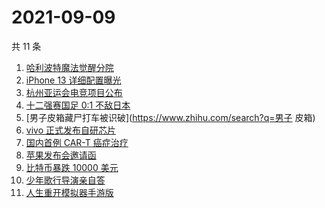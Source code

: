 # 2021-09-09

共 11 条

<!-- BEGIN -->
<!-- 最后更新时间 Thu Sep 09 2021 02:16:41 GMT+0800 (China Standard Time) -->

1. [哈利波特魔法觉醒分院](https://www.zhihu.com/search?q=哈利波特魔法觉醒)
1. [iPhone 13 详细配置曝光](https://www.zhihu.com/search?q=iPhone13)
1. [杭州亚运会电竞项目公布](https://www.zhihu.com/search?q=亚运会)
1. [十二强赛国足 0:1 不敌日本](https://www.zhihu.com/search?q=国足)
1. [男子皮箱藏尸打车被识破](https://www.zhihu.com/search?q=男子 皮箱)
1. [vivo 正式发布自研芯片](https://www.zhihu.com/search?q=vivo)
1. [国内首例 CAR-T 癌症治疗](https://www.zhihu.com/search?q=CAR-T)
1. [苹果发布会邀请函](https://www.zhihu.com/search?q=苹果发布会)
1. [比特币暴跌 10000 美元](https://www.zhihu.com/search?q=比特币暴跌)
1. [少年歌行导演亲自答](https://www.zhihu.com/search?q=少年歌行)
1. [人生重开模拟器手游版](https://www.zhihu.com/search?q=人生重开模拟器)

<!-- END -->
